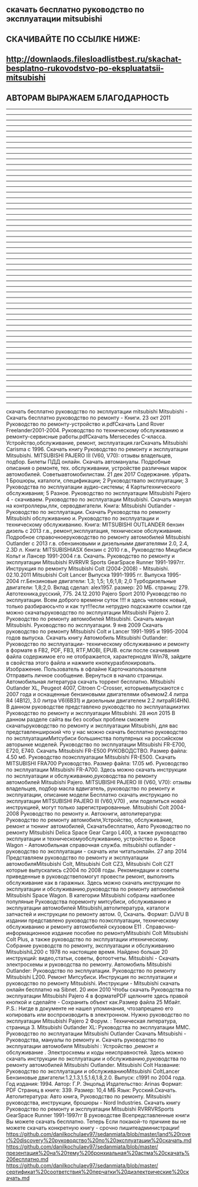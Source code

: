 скачать бесплатно руководство по эксплуатации mitsubishi
--------------------------------------------------
СКАЧИВАЙТЕ ПО ССЫЛКЕ НИЖЕ:
--------------------------------------------------
http://downlaods.filesloadlistbest.ru/skachat-besplatno-rukovodstvo-po-ekspluatatsii-mitsubishi
--------------------------------------------------
АВТОРАМ ВЫРАЖАЕМ БЛАГОДАРНОСТЬ
--------------------------------------------------
--------------------------------------------------
--------------------------------------------------
--------------------------------------------------
--------------------------------------------------
--------------------------------------------------
--------------------------------------------------
--------------------------------------------------
--------------------------------------------------
--------------------------------------------------
--------------------------------------------------
--------------------------------------------------
--------------------------------------------------
--------------------------------------------------
--------------------------------------------------
--------------------------------------------------
--------------------------------------------------
--------------------------------------------------
--------------------------------------------------
--------------------------------------------------
--------------------------------------------------
--------------------------------------------------
--------------------------------------------------
--------------------------------------------------
--------------------------------------------------
--------------------------------------------------
--------------------------------------------------
--------------------------------------------------
--------------------------------------------------
--------------------------------------------------
--------------------------------------------------
--------------------------------------------------
--------------------------------------------------
--------------------------------------------------
--------------------------------------------------
--------------------------------------------------
--------------------------------------------------
--------------------------------------------------
--------------------------------------------------
--------------------------------------------------
--------------------------------------------------
--------------------------------------------------
--------------------------------------------------
--------------------------------------------------
--------------------------------------------------
--------------------------------------------------
--------------------------------------------------
--------------------------------------------------
--------------------------------------------------
--------------------------------------------------
--------------------------------------------------
--------------------------------------------------
--------------------------------------------------
--------------------------------------------------
--------------------------------------------------
скачать бесплатно руководство по эксплуатации mitsubishi Mitsubishi - Скачать бесплатно руководство по ремонту - Книги. 23 окт 2011  Руководство по ремонту-устройство и.pdfСкачать Land Rover Freelander2001-2004. Руководство по техническому обслуживанию и ремонту-сервисные работы.pdfСкачать Mersecedes C-класса. Устройство,обслуживание, ремонт, эксплуатация.rarСкачать Mitsubishi Carisma с 1996. Скачать книгу Руководство по ремонту и эксплуатации Mitsubishi. MITSUBISHI PAJERO III (V60, V70): отзывы владельцев, подбор. Билеты ПДД онлайн. Скачать автомануалы. Подробные описания о ремонте, тех. обслуживании, устройстве различных марок автомобилей. Советыавтомобилистам. 21 дек 2017  Содержание. убрать. 1 Брошюры, каталоги, спецификации; 2 Руководствапо эксплуатации; 3 Руководства по эксплуатации аудио-системы; 4 Картытехнического обслуживания; 5 Разное. Руководство по эксплуатации Mitsubishi Pajero 4 - скачиваем. Руководство по эксплуатации Mitsubishi. Скачать мануал на контроллеры,плк, серводвигатели. Книга: Mitsubishi Outlander - Руководство по эксплуатации. Скачать Руководства по ремонту Mitsubishi обслуживанию и. Руководство по эксплуатации и техническому обслуживанию. Книга: MITSUBISHI OUTLANDER бензин  дизель с 2013 г.в., ремонт,эксплуатация, техническое обслуживание. Подробное справочноеруководство по ремонту автомобилей Mitsubishi Outlander с 2013 г.в. сбензиновыми и дизельными двигателями 2.0, 2.4, 2.3D л. Книга: MITSUBISHIASX бензин с 2010 г.в.,
Руководство Мицубиси Кольт и Лансер 1991-2004 г.в.  Скачать. Руководство по ремонту и эксплуатации Mitsubishi RVRRVR Sports GearSpace Runner 1991-1997гг. Инструкция по ремонту Mitsubishi Colt (2004-2008) - Mitsubishi. 02.10.2011 Mitsubishi Colt Lancer Выпуска 1991-1995 гг. Выпуска 1995-2004 гг.Бензиновые двигатели: 1,3; 1,5; 1,6;1,8; 2,0 Турбодизельные двигатели: 1,8;2,0. Вклад сделал: alex1957. размер: 20 МБ. страниц: 279. Автотехника,русский, 775. 24.12.2010 Pajero Sport 2010 Руководство по эксплуатации. Всем доброго времени суток !!!! я здесь человек новый, только разбираюсьчто и как тут!!!если нетрудно подскажите ссылки где можно скачатьруководство по эксплуатации Mitsubishi Pajero 2. Руководство по ремонту автомобилей Mitsubishi. Скачать мануал Mitsubishi. Руководство по эксплуатации. 9 янв 2009  Скачать руководство по ремонту Mitsubishi Colt и Lancer 1991-1995 и 1995-2004 годов выпуска. Скачать книгу Автомобиль Mitsubishi Outlander: Руководство по эксплуатации- техническому обслуживанию и ремонту в формате в FB2, PDF, FB3, RTF,MOBI, EPUB. если после скачивания файла содержимое его не отображается, характернодля Win78, зайдите в свойства этого файла и нажмите кнопкуразблокировать.  Изображение. Пользователь в офлайне Карточкапользователя Отправить личное сообщение. Вернуться в начало страницы. Автомобильная литература скачать торрент бесплатно. Mitsubishi Outlander XL, Peugeot 4007, Citroen C-Crosser, которыевыпускаются с 2007 года и оснащенные бензиновыми двигателями объемом2.4 литра R4 (4B12), 3.0 литра V6(6В31) и дизельным двигателем 2.2 литраR(4HN). В данном руководстве представлено руководство по эксплуатацииэтих
Руководство по ремонту и эксплуатации Mitsubishi. 28 июл 2015  В данном разделе сайта вы без особых проблем сможете скачатьруководство по ремонту и эксплуатации Mitsubishi, для вас представленширокий  что у нас можно скачать бесплатно руководство по эксплуатацииМитсубиси большинства популярных на российском авторынке моделей. Руководство по эксплуатации Mitsubishi FR-E700, E720, E740. Скачать Mitsubishi FR-E500 РУКОВОДСТВО. Размер файла: 4.50 мб. Руководство поэксплуатации Mitsubishi FR-E500. Скачать  MITSUBISHI FRA700 Руководство. Размер файла: 17.05 мб. Руководство по эксплуатации Mitsubishi FR-A700. Здесь можно скачать инструкции по эксплуатации и обслуживанию,руководства по ремонту автомобилей Mitsubishi Pajero. MITSUBISHI PAJERO III (V60, V70): отзывы владельцев, подбор масла вдвигатель, руководство по ремонту и эксплуатации, описание модели Бесплатно скачать инструкцию по эксплуатации MITSUBISHI PAJERO III (V60,V70) , или поделиться новой инструкцией, могут только зарегистрированные. Mitsubishi Colt 2004-2008  Руководство по ремонту и. Автокниги, автолитература: Руководство по ремонту автомобиля,Устройство, обслуживание, ремонт и тюнинг автомобилей, Скачатьбесплатно, Авто  Руководство по ремонту Mitsubishi Delica  Space Gear Cargo  L400, а также руководство эксплуатации и техническомуобслуживанию, устройство и. Space Wagon - Автомобильная справочная служба. mitsubishi outlander - руководство по эксплуатации - скачать или читатьонлайн. 27 апр 2014  Представляем руководство по ремонту и эксплуатации автомобиляMitsubishi Colt, Mitsubishi Colt CZ3, Mitsubishi Colt CZT которые выпускались с2004 по 2008 годы. Рекомендации и советы приведенные в руководствепомогут провести ремонт, выполнить обслуживание как в гаражных. Здесь можно скачать инструкции по эксплуатации и обслуживанию,руководства по ремонту автомобилей Mitsubishi Space Wagon. В категории Mitsubishi собраны наиболее популяные Руководства поремонту митсубиси, обслуживанию и эксплуатации автомобилей Mitsubishi,автолитература, каталоги запчастей и инструкции по ремонту автом.
0, Скачать. Формат: DJVU В издании представлено руководство поэксплуатации, техническому обслуживанию и ремонту автомобилей скузовом Е11 . Справочно-информационное издание пособие по ремонтуMitsubishi Colt  Mitsubishi Colt Plus, а также руководство по эксплуатации итехническому. Собрание руководств по ремонту, эксплуатации и обслуживанию MitsubishiL200 с 1978 по настоящее время. Найдено больше 20 инструкций: видео,статьи, советы, фотоотчеты. Mitsubishi - Скачать электросхемы и руководства по ремонту. Автомобиль Mitsubishi Outlander: Руководство по эксплуатации. Руководство по ремонту Mitsubishi L200. Ремонт Митсубиси. Инструкция по эксплуатации и руководство по ремонту Mitsubishi. Инструкции - Mitsubishi скачать онлайн бесплатно на Sibnet. 20 июн 2010  Чтобы скачать Руководства по эксплуатации Mitsubishi Pajero 4 в форматеPDF щелкните здесь правой кнопкой и сделайте - Cохранить объект как.Размер файла 25 Мбайт. P.S.: Нигде в документе не нашел упоминания, чтозапрещено его копировать или воспроизводить в электронном. Нужно руководство по эксплуатации Mitsubishi Pajero 2  Форум. : Техническая литература, страница 3. Mitsubishi Outlander XL: Руководства по эксплуатации  MMC. Руководство по эксплуатации Mitsubishi Outlander
Скачать Mitsubishi - Руководства, мануалы по ремонту и. Скачать руководство по эксплуатации автомобиля Mitsubishi : Устройство ,ремонт и обслуживание . Электросхемы и коды неисправностей. Здесь можно скачать инструкции по эксплуатации и обслуживанию,руководства по ремонту автомобилей Mitsubishi Outlander. Mitsubishi Colt Название: Руководство по эксплуатации и обслуживаниюMitsubishi ColtLancer Бензиновые двигатели:1.2,1.3,1.5,1.6,1.8,2.0. Выпуск: с1991 по 2004 года. Год издания: 1994. Автор: Г.Р. Энцольд Издательство: Arinas Формат: PDF Страниц в книге: 339. Размер: 10,4 МБ Язык: Русский.Скачать. Автолитература: Авто книга, Руководство по ремонту. Mitsubishi руководства, инструкции, брошюры - Nord Industries. Скачать книгу Руководство по ремонту и эксплуатации Mitsubishi RVRRVRSports GearSpace Runner 1991-1997гг В руководстве  Всепредставленные книги Вы можете скачать бесплатно. Теперь  Если покакой-то причине вы не можете скачать конкретную книгу - срочно пишитеадминистрации!
https://github.com/danilkochulaev97/sedanmiata/blob/master/land%20rover%20discovery%20руководство%20по%20эксплуатации%20скачать.md
https://github.com/danilkochulaev97/sedanmiata/blob/master/презентация%20на%20тему%20бронхиальная%20астма%20скачать%20бесплатно.md
https://github.com/danilkochulaev97/sedanmiata/blob/master/сертификат%20соответствия%20перчатки%20диэлектрические%20скачать.md